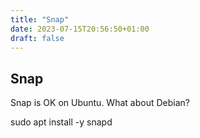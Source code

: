 ```yaml
---
title: "Snap"
date: 2023-07-15T20:56:50+01:00
draft: false
---
```

## Snap

Snap is OK on Ubuntu. What about Debian?

sudo apt install -y snapd
